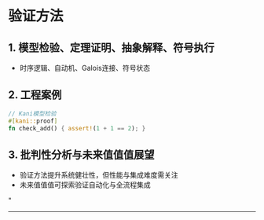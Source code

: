 ﻿# 验证方法

## 1. 模型检验、定理证明、抽象解释、符号执行

- 时序逻辑、自动机、Galois连接、符号状态

## 2. 工程案例

```rust
// Kani模型检验
#[kani::proof]
fn check_add() { assert!(1 + 1 == 2); }
```

## 3. 批判性分析与未来值值值展望

- 验证方法提升系统健壮性，但性能与集成难度需关注
- 未来值值值可探索验证自动化与全流程集成

"

---
